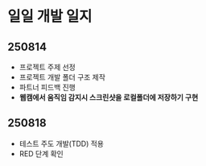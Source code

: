 # 일일 개발 일지

## 250814
- 프로젝트 주제 선정
- 프로젝트 개발 폴더 구조 제작
- 파트너 피드백 진행
- **웹캠에서 움직임 감지시 스크린샷을 로컬폴더에 저장하기 구현**

## 250818
- 테스트 주도 개발(TDD) 적용
- RED 단계 확인